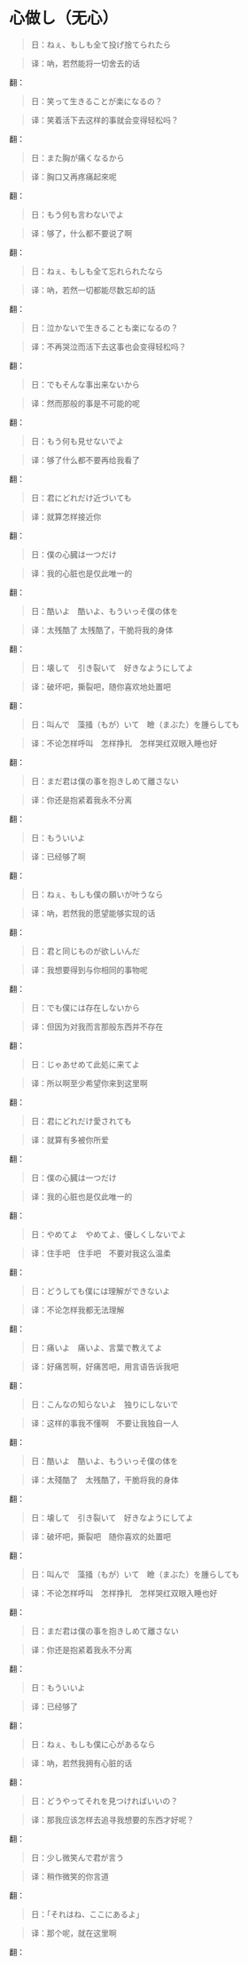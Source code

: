 ﻿# 心做し（无心）

> 日：ねぇ、もしも全て投げ捨てられたら

> 译：吶，若然能将一切舍去的话

  翻：

> 日：笑って生きることが楽になるの？

> 译：笑着活下去这样的事就会变得轻松吗？

  翻：
  
> 日：また胸が痛くなるから

> 译：胸口又再疼痛起來呢

  翻：

> 日：もう何も言わないでよ

> 译：够了，什么都不要说了啊

  翻：
  
> 日：ねぇ、もしも全て忘れられたなら

> 译：吶，若然一切都能尽数忘却的話

  翻：

> 日：泣かないで生きることも楽になるの？

> 译：不再哭泣而活下去这事也会变得轻松吗？

  翻：

> 日：でもそんな事出来ないから

> 译：然而那般的事是不可能的呢

  翻：

> 日：もう何も見せないでよ

> 译：够了什么都不要再给我看了

  翻：

> 日：君にどれだけ近づいても

> 译：就算怎样接近你

  翻：
  
> 日：僕の心臓は一つだけ

> 译：我的心脏也是仅此唯一的

  翻：
  
> 日：酷いよ　酷いよ、もういっそ僕の体を

> 译：太残酷了 太残酷了，干脆将我的身体

  翻：
  
> 日：壊して　引き裂いて　好きなようにしてよ

> 译：破坏吧，撕裂吧，随你喜欢地处置吧
  
  翻：
  
> 日：叫んで　藻掻（もが）いて　瞼（まぶた）を腫らしても

> 译：不论怎样呼叫　怎样挣扎　怎样哭红双眼入睡也好

  翻：
  
> 日：まだ君は僕の事を抱きしめて離さない

> 译：你还是抱紧着我永不分离

  翻：
  
> 日：もういいよ

> 译：已经够了啊

  翻：
  
> 日：ねぇ、もしも僕の願いが叶うなら

> 译：吶，若然我的愿望能够实现的话

  翻：
  
> 日：君と同じものが欲しいんだ

> 译：我想要得到与你相同的事物呢

  翻：
  
> 日：でも僕には存在しないから

> 译：但因为对我而言那般东西并不存在

  翻：
  
> 日：じゃあせめて此処に来てよ

> 译：所以啊至少希望你来到这里啊

  翻：
  
> 日：君にどれだけ愛されても

> 译：就算有多被你所爱

  翻：
  
> 日：僕の心臓は一つだけ

> 译：我的心脏也是仅此唯一的

  翻：
  
> 日：やめてよ　やめてよ、優しくしないでよ

> 译：住手吧　住手吧　不要对我这么温柔

  翻：
  
> 日：どうしても僕には理解ができないよ

> 译：不论怎样我都无法理解

  翻：
  
> 日：痛いよ　痛いよ、言葉で教えてよ

> 译：好痛苦啊，好痛苦吧，用言语告诉我吧

  翻：
  
> 日：こんなの知らないよ　独りにしないで

> 译：这样的事我不懂啊　不要让我独自一人

  翻：
  
> 日：酷いよ　酷いよ、もういっそ僕の体を

> 译：太殘酷了　太残酷了，干脆将我的身体

  翻：
  
> 日：壊して　引き裂いて　好きなようにしてよ

> 译：破坏吧，撕裂吧　随你喜欢的处置吧

  翻：
  
> 日：叫んで　藻掻（もが）いて　瞼（まぶた）を腫らしても

> 译：不论怎样呼叫　怎样挣扎　怎样哭红双眼入睡也好

  翻：
  
> 日：まだ君は僕の事を抱きしめて離さない

> 译：你还是抱紧着我永不分离

  翻：
  
> 日：もういいよ

> 译：已经够了

  翻：
  
> 日：ねぇ、もしも僕に心があるなら

> 译：吶，若然我拥有心脏的话

  翻：
  
> 日：どうやってそれを見つければいいの？

> 译：那我应该怎样去追寻我想要的东西才好呢？

  翻：
  
> 日：少し微笑んで君が言う

> 译：稍作微笑的你言道

  翻：
  
> 日：「それはね、ここにあるよ」

> 译：那个呢，就在这里啊
  
  翻：
